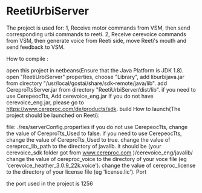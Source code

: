 # ReetiUrbiServer
The project is used for: 1, Receive motor commands from VSM, then send corresponding urbi commands to reeti. 2, Receive cerevoice commands from VSM, then generate voice from Reeti side, move Reeti's mouth and send feedback to VSM.

How to compile :

open this project in netbeans(Ensure that the Java Platform is JDK 1.8).
open "ReetiUrbiServer" properties, choose "Library",
add liburbijava.jar from directory "/usr/local/gostai/share/sdk-remote/java/lib". 
add CereproTtsServer.jar from directory "ReetiUrbiServer/dist/lib".
if you need to use CerepeocTts, Add cerevoice_eng.jar If you do not have cerevoice_eng.jar, please go to https://www.cereproc.com/de/products/sdk.
build
How to launch(The project should be launched on Reeti):

file: ./res/serverConfig.properties
if you do not use CerepeocTts, change the value of CereproTts_Used to false.
if you need to use CerepeocTts,
change the value of CereproTts_Used to true.
change the value of cereproc_lib_path to the directory of javalib. it should be (your cerevoice_sdk folder got from www.cereproc.com )/cerevoice_eng/javalib/
change the value of cereproc_voice to the directory of your voce file (eg 'cerevoice_heather_3.0.9_22k.voice').
change the value of cereproc_license to the directory of your license file (eg 'license.lic').
Port

the port used in the project is 1256
